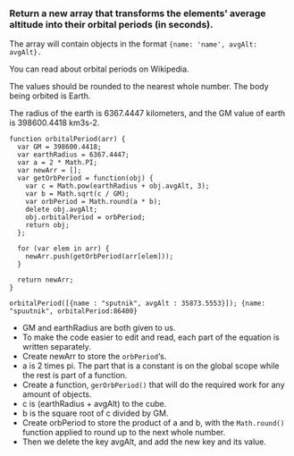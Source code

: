 ### Return a new array that transforms the elements' average altitude into their orbital periods (in seconds).

The array will contain objects in the format `{name: 'name', avgAlt: avgAlt}.`

You can read about orbital periods on Wikipedia.

The values should be rounded to the nearest whole number. The body being orbited is Earth.

The radius of the earth is 6367.4447 kilometers, and the GM value of earth is 398600.4418 km3s-2.
```
function orbitalPeriod(arr) {
  var GM = 398600.4418;
  var earthRadius = 6367.4447;
  var a = 2 * Math.PI;
  var newArr = [];
  var getOrbPeriod = function(obj) {
    var c = Math.pow(earthRadius + obj.avgAlt, 3);
    var b = Math.sqrt(c / GM);
    var orbPeriod = Math.round(a * b);
    delete obj.avgAlt;
    obj.orbitalPeriod = orbPeriod;
    return obj;
  };

  for (var elem in arr) {
    newArr.push(getOrbPeriod(arr[elem]));
  }

  return newArr;
}

orbitalPeriod([{name : "sputnik", avgAlt : 35873.5553}]); {name: "spuutnik", orbitalPeriod:86400}
```
* GM and earthRadius are both given to us.
* To make the code easier to edit and read, each part of the equation is written separately.
* Create newArr to store the `orbPeriod`‘s.
* a is 2 times pi. The part that is a constant is on the global scope while the rest is part of a function.
* Create a function, `gerOrbPeriod()` that will do the required work for any amount of objects.
* c is (earthRadius + avgAlt) to the cube.
* b is the square root of c divided by GM.
* Create orbPeriod to store the product of a and b, with the `Math.round()` function applied to round up to the next whole number.
* Then we delete the key avgAlt, and add the new key and its value.